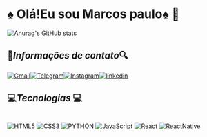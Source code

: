 # &spades;<b> Olá!Eu sou Marcos paulo</b>&spades; 👋

![Anurag's GitHub stats](https://github-readme-stats.vercel.app/api?username=Marcospaulo2&show_icons=true&theme=dracula)


## 🔎<I>Informações de contato</I>🔍

[![Gmail](	https://img.shields.io/badge/Gmail-D14836?style=for-the-badge&logo=gmail&logoColor=white)](https://mail.google.com/mail/u/0/#inbox)[![Telegram](https://img.shields.io/badge/Telegram-2CA5E0?style=for-the-badge&logo=telegram&logoColor=white)](https://web.telegram.org/z/)[![Instagram](https://img.shields.io/badge/Instagram-E4405F?style=for-the-badge&logo=instagram&logoColor=white)](https://www.instagram.com/marcos_23jack/)[![linkedin](https://img.shields.io/badge/LinkedIn-0077B5?style=for-the-badge&logo=linkedin&logoColor=white)](https://www.linkedin.com/feed/)


## 💻<I>Tecnologias </I>💻

<div style="display: inline_block"><br/>
    <img align="center" alt="HTML5" src="https://img.shields.io/badge/HTML5-E34F26?style=for-the-badge&logo=html5&logoColor=white"/>
    <img align="center" alt="CSS3" src="https://img.shields.io/badge/CSS3-1572B6?style=for-the-badge&logo=css3&logoColor=white"/>
    <img align="center" alt="PYTHON" src="https://img.shields.io/badge/Python-14354C?style=for-the-badge&logo=python&logoColor=white"/>
    <img align="center" src="https://img.shields.io/badge/JavaScript-323330?style=for-the-badge&logo=javascript&logoColor=F7DF1E" alt="JavaScript"/>  
    <img align="center" src=https://img.shields.io/badge/React-20232A?style=for-the-badge&logo=react&logoColor=61DAFB alt="React"/>
    <img align="center" src="https://img.shields.io/badge/React_Native-20232A?style=for-the-badge&logo=react&logoColor=61DAFB" alt="ReactNative"/>
</div>    
